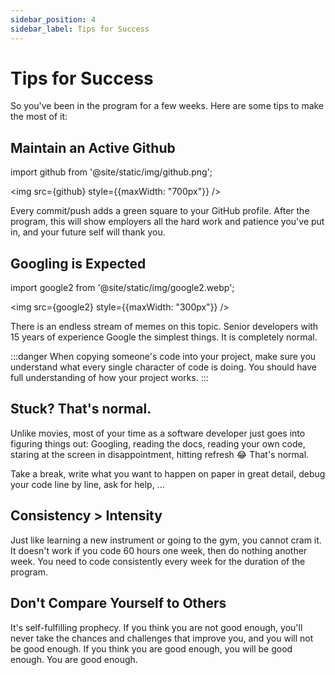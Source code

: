 ```yaml
---
sidebar_position: 4
sidebar_label: Tips for Success
---
```


# Tips for Success

So you've been in the program for a few weeks. Here are some tips to make the most of it:

## Maintain an Active Github

import github from '@site/static/img/github.png';

<img src={github} style={{maxWidth: "700px"}} />

<p></p>

Every commit/push adds a green square to your GitHub profile. After the program, this will show employers all the hard work and patience you've put in, and your future self will thank you.

## Googling is Expected

import google2 from '@site/static/img/google2.webp';

<img src={google2} style={{maxWidth: "300px"}} />

<p></p>

There is an endless stream of memes on this topic. Senior developers with 15 years of experience Google the simplest things. It is completely normal.

:::danger
When copying someone's code into your project, make sure you understand what every single character of code is doing. You should have full understanding of how your project works.
:::

## Stuck? That's normal.

Unlike movies, most of your time as a software developer just goes into figuring things out: Googling, reading the docs, reading your own code, staring at the screen in disappointment, hitting refresh 😂 That's normal.

Take a break, write what you want to happen on paper in great detail, debug your code line by line, ask for help, ...

## Consistency > Intensity

Just like learning a new instrument or going to the gym, you cannot cram it. It doesn't work if you code 60 hours one week, then do nothing another week. You need to code consistently every week for the duration of the program.

## Don't Compare Yourself to Others

It's self-fulfilling prophecy. If you think you are not good enough, you'll never take the chances and challenges that improve you, and you will not be good enough. If you think you are good enough, you will be good enough. You are good enough.
